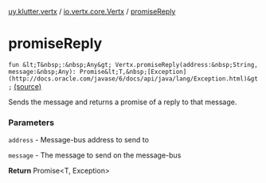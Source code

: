 [uy.klutter.vertx](../index.md) / [io.vertx.core.Vertx](index.md) / [promiseReply](.)


# promiseReply

`fun &lt;T&nbsp;:&nbsp;Any&gt; Vertx.promiseReply(address:&nbsp;String, message:&nbsp;Any): Promise&lt;T,&nbsp;[Exception](http://docs.oracle.com/javase/6/docs/api/java/lang/Exception.html)&gt;` [(source)](https://github.com/kohesive/klutter/blob/master/vertx3-jdk8/src/main/kotlin/uy/klutter/vertx/Vertx.kt#L266)

Sends the message and returns a promise of a reply to that message.


### Parameters

`address` - Message-bus address to send to

`message` - The message to send on the message-bus

**Return**
Promise&lt;T, Exception&gt;



